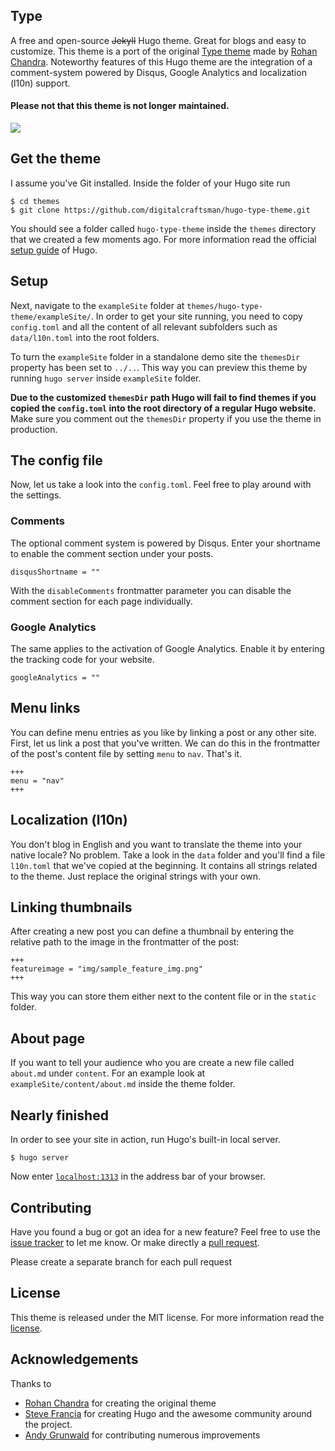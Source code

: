 ## Type

A free and open-source ~~Jekyll~~ Hugo theme. Great for blogs and easy to customize. This theme is a port of the original [Type theme](https://github.com/rohanchandra/type-theme) made by [Rohan Chandra](https://github.com/rohanchandra). Noteworthy features of this Hugo theme are the integration of a comment-system powered by Disqus, Google Analytics and localization (l10n) support.

#### **Please not that this theme is not longer maintained.**

![](https://raw.githubusercontent.com/digitalcraftsman/hugo-type-theme/dev/images/screenshot.png)


## Get the theme

I assume you've Git installed. Inside the folder of your Hugo site run

    $ cd themes
    $ git clone https://github.com/digitalcraftsman/hugo-type-theme.git

You should see a folder called `hugo-type-theme` inside the `themes` directory that we created a few moments ago. For more information read the official [setup guide](https://gohugo.io/overview/installing/) of Hugo.


## Setup

Next, navigate to the `exampleSite` folder at `themes/hugo-type-theme/exampleSite/`.  In order to get your site running, you need to copy `config.toml` and all the content of all relevant subfolders such as `data/l10n.toml` into the root folders.

To turn the `exampleSite` folder in a standalone demo site the `themesDir` property has been set to `../..`. This way you can preview this theme by running `hugo server` inside `exampleSite` folder.

**Due to the customized `themesDir` path Hugo will fail to find themes if you copied the `config.toml` into the root directory of a regular Hugo website.** Make sure you comment out the `themesDir` property if you use the theme in production.


## The config file

Now, let us take a look into the `config.toml`. Feel free to play around with the settings.

### Comments

The optional comment system is powered by Disqus. Enter your shortname to enable the comment section under your posts.

    disqusShortname = ""

With the `disableComments` frontmatter parameter you can disable the comment section for each page individually.

### Google Analytics

The same applies to the activation of Google Analytics. Enable it by entering the tracking code for your website.

	googleAnalytics = ""


## Menu links

You can define menu entries as you like by linking a post or any other site. First, let us link a post that you've written. We can do this in the frontmatter of the post's content file by setting `menu` to `nav`. That's it.

    +++
    menu = "nav"
    +++


## Localization (l10n)

You don't blog in English and you want to translate the theme into your native locale? No problem. Take a look in the `data` folder and you'll find a file `l10n.toml` that we've copied at the beginning. It contains all strings related to the theme. Just replace the original strings with your own.


## Linking thumbnails

After creating a new post you can define a thumbnail by entering the relative path to the image in the frontmatter of the post:

    +++
    featureimage = "img/sample_feature_img.png"
    +++

This way you can store them either next to the content file or in the `static` folder.

## About page

If you want to tell your audience who you are create a new file called `about.md` under `content`. For an example look at `exampleSite/content/about.md` inside the theme folder.


## Nearly finished

In order to see your site in action, run Hugo's built-in local server.

    $ hugo server

Now enter [`localhost:1313`](http://localhost:1313) in the address bar of your browser.


## Contributing

Have you found a bug or got an idea for a new feature? Feel free to use the [issue tracker](//github.com/digitalcraftsman/hugo-type-theme/issues) to let me know. Or make directly a [pull request](//github.com/digitalcraftsman/hugo-type-theme/pulls).

Please create a separate branch for each pull request


## License

This theme is released under the MIT license. For more information read the [license](https://github.com/digitalcraftsman/hugo-type-theme/blob/master/LICENSE.md).


## Acknowledgements

Thanks to

- [Rohan Chandra](https://github.com/rohanchandra) for creating the original theme
- [Steve Francia](https:////github.com/spf13) for creating Hugo and the awesome community around the project.
- [Andy Grunwald](https://github.com/andygrunwald) for contributing numerous improvements
